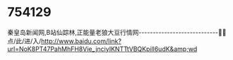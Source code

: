 # 754129
秦皇岛新闻网,B站仙踪林,正能量老狼大豆行情网----------------------------📯📯点/此/进/入/http://www.baidu.com/link?url=NoK8PT47PahMhFH8Vie_jnciyIKNTTtVBQKpill6udK&amp;wd
